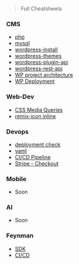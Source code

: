 > Full Cheatsheets

### CMS

- [php](./cms/php.md)
- [mysql](./cms/mysql.md)
- [wordpress-install](./cms/wp-install.md)
- [wordpress-themes](./cms/wp-themes.md)
- [wordpress-plugin-api](./cms/wp-plugin-api.md)
- [wordpress-rest-api](./cms/wp-rest-api.md)
- [WP project architecture](./cms/wp-project-architecture.md)
- [WP Deployment](./cms/wp-deployment.md)

### Web-Dev 

- [CSS Media Queries](./webdev/media-queries.md)
- [remix-icon inline](./webdev/remix-icon.md)

### Devops

- [deployment check](./devops/checklist.md)
- [yaml](./devops/yaml.md)
- [CI/CD Pipeline](./devops/ci_cd.md)
- [Stripe - Checkout](./devops/stripe-checkout.md)

### Mobile

- Soon

### AI

- Soon

### Feynman

- [SDK](./feynman/sdk.md)
- [CI/CD](./feynman/ci_cd.md)

